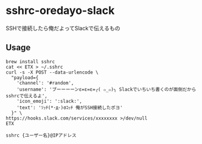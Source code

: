 # sshrc-oredayo-slack

SSHで接続したら俺だよってSlackで伝えるもの


## Usage

```
brew install sshrc
cat << ETX > ~/.sshrc
curl -s -X POST --data-urlencode \
  "payload={
    'channel': '#random',
    'username': 'ブーーーーンε=ε=ε=╭( ๐_๐)╮ Slackでいちいち書くのが面倒だからsshrcで伝えるよ',
    'icon_emoji': ':slack:',
    'text': 'ｿｯﾁ(*･д･)σｺｯﾁ 俺がSSH接続したポヨ'
  }" \
https://hooks.slack.com/services/xxxxxxxx >/dev/null
ETX
```


```
sshrc {ユーザー名}@IPアドレス
```
